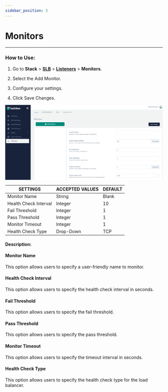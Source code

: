 ```yaml
---
sidebar_position: 5
---
```


# Monitors

---

### How to Use:

1. Go to **Stack** > [**SLB**](/enterprise/adc)  > [**Listeners**](./listeners.md) > **Monitors**.

2. Select the Add Monitor.

3. Configure your settings. 

4. Click Save Changes.

![monitor1](/img/adc/v6/docs/monitor1.png)

| SETTINGS              | ACCEPTED VALUES | DEFAULT |
|-----------------------|-----------------|---------|
| Monitor Name          | String          | Blank   |
| Health Check Interval | Integer         | 10      |
| Fail Threshold        | Integer         | 1       |
| Pass Threshold        | Integer         | 1       |
| Monitor Timeout       | Integer         | 1       |
| Health Check Type     | Drop-Down       | TCP     |

#### Description:

#### Monitor Name

This option allows users to specify a user-friendly name to monitor.

#### Health Check Interval

This option allows users to specify the health check interval in seconds.

#### Fail Threshold

This option allows users to specify the fail threshold.

#### Pass Threshold

This option allows users to specify the pass threshold.

#### Monitor Timeout

This option allows users to specify the timeout interval in seconds.

#### Health Check Type

This option allows users to specify the health check type for the load balancer.
